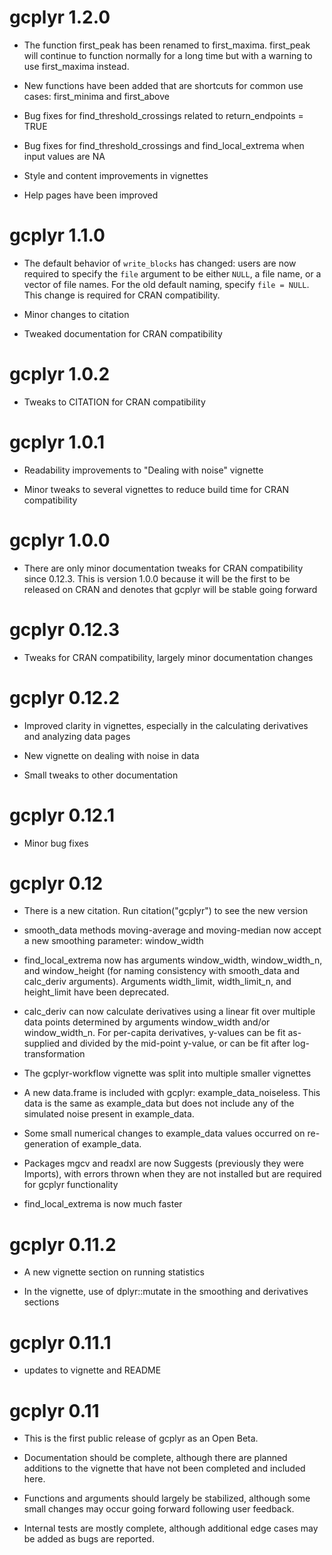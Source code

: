 # gcplyr 1.2.0

* The function first_peak has been renamed to first_maxima. first_peak will continue to function normally for a long time but with a warning to use first_maxima instead.

* New functions have been added that are shortcuts for common use cases: first_minima and first_above

* Bug fixes for find_threshold_crossings related to return_endpoints = TRUE

* Bug fixes for find_threshold_crossings and find_local_extrema when input values are NA

* Style and content improvements in vignettes 

* Help pages have been improved

# gcplyr 1.1.0

* The default behavior of `write_blocks` has changed: users are now required to specify the `file` argument to be either `NULL`, a file name, or a vector of file names. For the old default naming, specify `file = NULL`. This change is required for CRAN compatibility.

* Minor changes to citation

* Tweaked documentation for CRAN compatibility

# gcplyr 1.0.2

* Tweaks to CITATION for CRAN compatibility

# gcplyr 1.0.1

* Readability improvements to "Dealing with noise" vignette

* Minor tweaks to several vignettes to reduce build time for CRAN compatibility

# gcplyr 1.0.0

* There are only minor documentation tweaks for CRAN compatibility since 0.12.3. This is version 1.0.0 because it will be the first to be released on CRAN and denotes that gcplyr will be stable going forward

# gcplyr 0.12.3

* Tweaks for CRAN compatibility, largely minor documentation changes

# gcplyr 0.12.2

* Improved clarity in vignettes, especially in the calculating derivatives and analyzing data pages

* New vignette on dealing with noise in data

* Small tweaks to other documentation

# gcplyr 0.12.1

* Minor bug fixes

# gcplyr 0.12

* There is a new citation. Run citation("gcplyr") to see the new version

* smooth_data methods moving-average and moving-median now accept a new smoothing parameter: window_width

* find_local_extrema now has arguments window_width, window_width_n, and window_height (for naming consistency with smooth_data and calc_deriv arguments). Arguments width_limit, width_limit_n, and height_limit have been deprecated.

* calc_deriv can now calculate derivatives using a linear fit over multiple data points determined by arguments window_width and/or window_width_n. For per-capita derivatives, y-values can be fit as-supplied and divided by the mid-point y-value, or can be fit after log-transformation

* The gcplyr-workflow vignette was split into multiple smaller vignettes

* A new data.frame is included with gcplyr: example_data_noiseless. This data is the same as example_data but does not include any of the simulated noise present in example_data.

* Some small numerical changes to example_data values occurred on re-generation of example_data.

* Packages mgcv and readxl are now Suggests (previously they were Imports), with errors thrown when they are not installed but are required for gcplyr functionality

* find_local_extrema is now much faster

# gcplyr 0.11.2

* A new vignette section on running statistics 

* In the vignette, use of dplyr::mutate in the smoothing and derivatives sections

# gcplyr 0.11.1

* updates to vignette and README

# gcplyr 0.11

* This is the first public release of gcplyr as an Open Beta.

* Documentation should be complete, although there are planned additions to the vignette that have not been completed and included here.

* Functions and arguments should largely be stabilized, although some small changes may occur going forward following user feedback.

* Internal tests are mostly complete, although additional edge cases may be added as bugs are reported.
